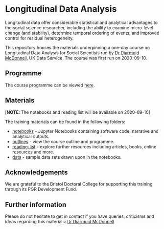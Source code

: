 # Longitudinal Data Analysis

Longitudinal data offer considerable statistical and analytical advantages to the social science researcher, including the ability to examine micro-level change (and stability), determine temporal ordering of events, and improved control for residual heterogeneity.

This repository houses the materials underpinning a one-day course on Longitudinal Data Analysis for Social Scientists run by [Dr Diarmuid McDonnell](https://www.research.manchester.ac.uk/portal/diarmuid.mcdonnell.html), UK Data Service. The course was first run on 2020-09-10.

## Programme

The course programme can be viewed [here](https://github.com/DiarmuidM/longitudinal-data-analysis/tree/master/outlines).

## Materials

[**NOTE**: The notebooks and reading list will be available on 2020-09-10]

The training materials can be found in the following folders:
* [notebooks](./notebooks) - Jupyter Notebooks containing software code, narrative and analytical outputs.
* [outlines](./outlines) - view the course outline and programme.
* [reading-list](./reading-list) - explore further resources including articles, books, online resources and more.
* [data](./data) - sample data sets drawn upon in the notebooks.

## Acknowledgements

We are grateful to the Bristol Doctoral College for supporting this training through its PGR Development Fund.

## Further information

Please do not hesitate to get in contact if you have queries, criticisms and ideas regarding this materials: [Dr Diarmuid McDonnell](mailto:diarmuid.mcdonnell@manchester.ac.uk)

